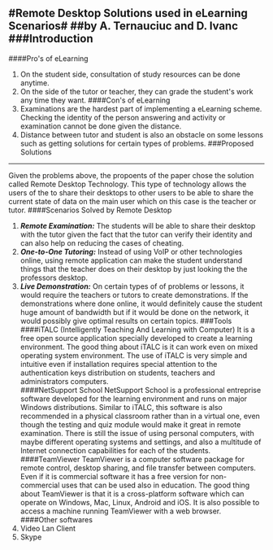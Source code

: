 #Remote Desktop Solutions used in eLearning Scenarios#
##by A. Ternauciuc and D. Ivanc
###Introduction
---
####Pro's of eLearning
1. On the student side, consultation of study resources can be done anytime.
2. On the side of the tutor or teacher, they can grade the student's work any time they want.
####Con's of eLearning
1. Examinations are the hardest part of implementing a eLearning scheme. Checking the identity of the person answering and activity or examination cannot be done given the distance.
2. Distance between tutor and student is also an obstacle on some lessons such as getting solutions for certain types of problems.
###Proposed Solutions
---
Given the problems above, the propoents of the paper chose the solution called Remote Desktop Technology. This type of technology allows the users of the to share their desktops to other users to be able to share the current state of data on the main user which on this case is the teacher or tutor.
####Scenarios Solved by Remote Desktop
1. ***Remote Examination:*** The students will be able to share their desktop with the tutor given the fact that the tutor can verify their identity and can also help on reducing the cases of cheating.
2. ***One-to-One Tutoring:*** Instead of using VoIP or other technologies online, using remote application can make the student understand things that the teacher does on their desktop by just looking the the professors desktop.
3. ***Live Demonstration:*** On certain types of of problems or lessons, it would require the teachers or tutors to create demonstrations. If the demonstrations where done online, it would definitely cause the student huge amount of bandwidth but if it would be done on the network, it would possibly give optimal results on certain topics.
###Tools
####iTALC (Intelligently Teaching And Learning with Computer)
It is a free open source application specially developed to create a learning environment. The good thing about iTALC is it can work even on mixed operating system environment. The use of iTALC is very simple and intuitive even if installation requires special attention to the authentication keys distribution on students, teachers and administrators computers.  
####NetSupport School
NetSupport School is a professional entreprise software developed for the learning environment and runs on major Windows distributions. Similar to iTALC, this software is also recommended in a physical classroom rather than in a virtual one, even though the testing and quiz module would make it great in remote examination. There is still the issue of using personal computers, with maybe different operating systems and settings, and also a multitude of Internet connection capabilities for each of the students.  
####TeamViewer
TeamViewer is a computer software package for remote control, desktop sharing, and file transfer between computers. Even if it is commercial software it has a free version for non-commercial uses that can be used also in education. The good thing about TeamViewer is that it is a cross-platform software which can operate on Windows, Mac, Linux, Android and iOS.  It is also possible to access a machine running TeamViewer with a web browser.  
####Other softwares
1. Video Lan Client
2. Skype